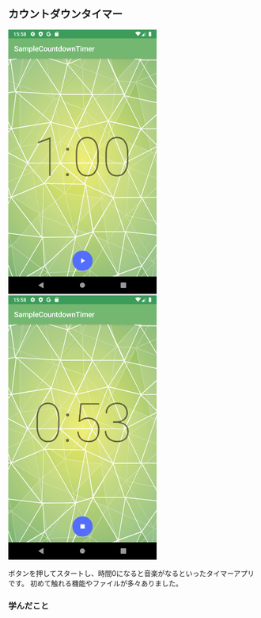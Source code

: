## カウントダウンタイマー
<img src="src/タイマー1.png" width="300"> <img src="src/タイマー2.png" width="300">

ボタンを押してスタートし、時間0になると音楽がなるといったタイマーアプリです。
初めて触れる機能やファイルが多々ありました。

### 学んだこと
